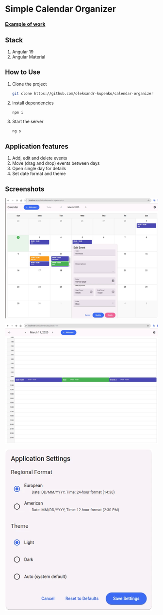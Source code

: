 # Simple Calendar Organizer 

### [Example of work](https://oleksandr-kupenko.github.io/calendar-organizer/calendar)

## Stack

1. Angular 19
2. Angular Material

## How to Use

1. Clone the project

   ```bash
   git clone https://github.com/oleksandr-kupenko/calendar-organizer
   ```

2. Install dependencies

   ```bash
   npm i
   ```

3. Start the server

   ```bash
   ng s
   ```

## Application features

1. Add, edit and delete events
2. Move (drag and drop) events between days
3. Open single day for details
4. Set date format and theme

## Screenshots

![Example](screenshots/screen_1.webp)

![Example](screenshots/screen_2.webp)

![Example](screenshots/screen_3.webp)
